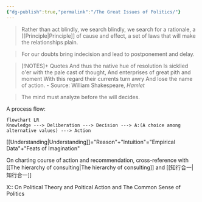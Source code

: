 ```yaml
---
{"dg-publish":true,"permalink":"/The Great Issues of Politics/"}
---
```


> Rather than act blindly, we search blindly, we search for a rationale, a [[Principle\|Principle]] of cause and effect, a set of laws that will make the relationships plain. 

> For our doubts bring indecision and lead to postponement and delay. 

>[!NOTES]+ Quotes
> And thus the native hue of resolution
> Is sicklied o'er with the pale cast of thought,
> And enterprises of great pith and moment 
> With this regard their currents turn awry
> And lose the name of action. 
> \- Source: William Shakespeare, *Hamlet* 

> The mind must analyze before the will decides.

A process flow: 
```mermaid 
flowchart LR
Knowledge ---> Deliberation ---> Decision ---> A:(A choice among alternative values) ---> Action
```

[[Understanding\|Understanding]]="Reason"+"Intuition"="Empirical Data"+"Feats of Imagination"

On charting course of action and recommendation, cross-reference with [[The hierarchy of consulting\|The hierarchy of consulting]] and [[知行合一\|知行合一]]

X:: On Political Theory and Poltical Action and The Common Sense of Politics